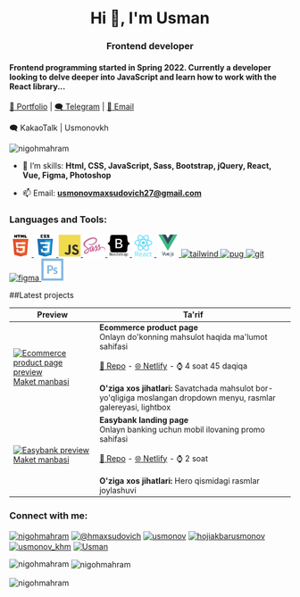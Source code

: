 <h1 align="center">Hi 👋, I'm Usman</h1>
<h3 align="center">Frontend developer</h3>
<h4 align="left"> Frontend programming started in Spring 2022. Currently a developer looking to delve deeper into JavaScript and learn how to work with the React library... </h4>

[💼 Portfolio](https://portfolio.uz) | [🗨️ Telegram](https://t.me/Usmonovkh) | [📧 Email](mailto:usmonovmaxsudovich27@gmail.com)

<p>🗨 KakaoTalk | Usmonovkh</p>

<p align="left"> <img src="https://komarev.com/ghpvc/?username=nigohmahram&label=Profile%20views&color=0e75b6&style=flat" alt="nigohmahram" /> </p>

<!-- <p align="left"> <a href="https://github.com/ryo-ma/github-profile-trophy"><img src="https://github-profile-trophy.vercel.app/?username=nigohmahram" alt="nigohmahram" /></a> </p> -->

<!-- <p align="left"> <a href="https://twitter.com/@hmaxsudovich" target="blank"><img src="https://img.shields.io/twitter/follow/@hmaxsudovich?logo=twitter&style=for-the-badge" alt="@hmaxsudovich" /></a> </p> -->

- 🌱 I’m skills: **Html, CSS, JavaScript,  Sass, Bootstrap, jQuery, React, Vue, Figma, Photoshop**

- 📫 Email: **usmonovmaxsudovich27@gmail.com**


<h3 align="left">Languages and Tools:</h3>
<p align="left">
    <a href="https://www.w3.org/html/" target="_blank" rel="noreferrer"> <img src="https://raw.githubusercontent.com/devicons/devicon/master/icons/html5/html5-original-wordmark.svg" alt="html5" width="40" height="40"/>
    </a>
    <a href="https://www.w3schools.com/css/" target="_blank" rel="noreferrer"> <img src="https://raw.githubusercontent.com/devicons/devicon/master/icons/css3/css3-original-wordmark.svg" alt="css3" width="40" height="40"/>
    </a>
    <a href="https://developer.mozilla.org/en-US/docs/Web/JavaScript" target="_blank" rel="noreferrer"> <img src="https://raw.githubusercontent.com/devicons/devicon/master/icons/javascript/javascript-original.svg" alt="javascript" width="40" height="40"/>
    </a>
    <a href="https://sass-lang.com" target="_blank" rel="noreferrer"> <img src="https://raw.githubusercontent.com/devicons/devicon/master/icons/sass/sass-original.svg" alt="sass" width="40" height="40"/>
    </a>
    <a href="https://getbootstrap.com" target="_blank" rel="noreferrer"> <img src="https://raw.githubusercontent.com/devicons/devicon/master/icons/bootstrap/bootstrap-plain-wordmark.svg" alt="bootstrap" width="40" height="40"/>
    </a>
    <a href="https://reactjs.org/" target="_blank" rel="noreferrer"> <img src="https://raw.githubusercontent.com/devicons/devicon/master/icons/react/react-original-wordmark.svg" alt="react" width="40" height="40"/>
    </a>
    <a href="https://vuejs.org/" target="_blank" rel="noreferrer"> <img src="https://raw.githubusercontent.com/devicons/devicon/master/icons/vuejs/vuejs-original-wordmark.svg" alt="vuejs" width="40" height="40"/>
    </a>
    <a href="https://tailwindcss.com/" target="_blank" rel="noreferrer"> <img src="https://www.vectorlogo.zone/logos/tailwindcss/tailwindcss-icon.svg" alt="tailwind" width="40" height="40"/>
    </a>
    <a href="https://pugjs.org" target="_blank" rel="noreferrer"> <img src="https://cdn.worldvectorlogo.com/logos/pug.svg" alt="pug" width="40" height="40"/>
    </a>
    <a href="https://git-scm.com/" target="_blank" rel="noreferrer"> <img src="https://www.vectorlogo.zone/logos/git-scm/git-scm-icon.svg" alt="git" width="40" height="40"/>
    </a>
    <a href="https://www.figma.com/" target="_blank" rel="noreferrer"> <img src="https://www.vectorlogo.zone/logos/figma/figma-icon.svg" alt="figma" width="40" height="40"/>
    </a>
    <a href="https://www.photoshop.com/en" target="_blank" rel="noreferrer"> <img src="https://raw.githubusercontent.com/devicons/devicon/master/icons/photoshop/photoshop-line.svg" alt="photoshop" width="40" height="40"/>
    </a>
  </p>
  
  ##Latest projects
  
  <table>
<thead>
<tr>
<th>Preview</th>
<th>Ta'rif</th>
</tr>
</thead>
<tbody>
<tr>
<td><a target="_blank" rel="noopener noreferrer nofollow" href="https://camo.githubusercontent.com/2f0f7baa1627181caa656bf6fa631479e1c3880af09e176caa2eb7bb493f5ca0/68747470733a2f2f7265732e636c6f7564696e6172792e636f6d2f647a32303973366a6b2f696d6167652f75706c6f61642f715f6175746f2c775f3730302f4368616c6c656e6765732f66687a70646e616272656b353068766866746e6c2e6a7067"><img src="https://camo.githubusercontent.com/2f0f7baa1627181caa656bf6fa631479e1c3880af09e176caa2eb7bb493f5ca0/68747470733a2f2f7265732e636c6f7564696e6172792e636f6d2f647a32303973366a6b2f696d6167652f75706c6f61642f715f6175746f2c775f3730302f4368616c6c656e6765732f66687a70646e616272656b353068766866746e6c2e6a7067" alt="Ecommerce product page preview" width="250" data-canonical-src="https://res.cloudinary.com/dz209s6jk/image/upload/q_auto,w_700/Challenges/fhzpdnabrek50hvhftnl.jpg" style="max-width: 100%;"></a><br><a href="https://www.frontendmentor.io/challenges/ecommerce-product-page-UPsZ9MJp6" rel="nofollow">Maket manbasi</a></td>
<td><strong>Ecommerce product page</strong> <br>Onlayn do'konning mahsulot haqida ma'lumot sahifasi <br><br> <a href="https://github.com/frontendtester/ecommerce-product-page/"><g-emoji class="g-emoji" alias="receipt" fallback-src="https://github.githubassets.com/images/icons/emoji/unicode/1f9fe.png">🧾</g-emoji> Repo</a> - <a href="https://mjb-ecommerce-product-page.netlify.app/" rel="nofollow"><g-emoji class="g-emoji" alias="globe_with_meridians" fallback-src="https://github.githubassets.com/images/icons/emoji/unicode/1f310.png">🌐</g-emoji> Netlify</a> - <g-emoji class="g-emoji" alias="watch" fallback-src="https://github.githubassets.com/images/icons/emoji/unicode/231a.png">⌚</g-emoji> 4 soat 45 daqiqa<br><br> <strong>O'ziga xos jihatlari:</strong> Savatchada mahsulot bor-yo'qligiga moslangan dropdown menyu, rasmlar galereyasi, lightbox</td>
</tr>
<tr>
<td><a target="_blank" rel="noopener noreferrer nofollow" href="https://camo.githubusercontent.com/63b4731380a348995ccca745ea79ea29c96eaedd8ada0536d0ee4269422ff369/68747470733a2f2f7265732e636c6f7564696e6172792e636f6d2f647a32303973366a6b2f696d6167652f75706c6f61642f715f6175746f2c775f3730302f4368616c6c656e6765732f6f34697979776b776a6333316570636d736d796f2e6a7067"><img src="https://camo.githubusercontent.com/63b4731380a348995ccca745ea79ea29c96eaedd8ada0536d0ee4269422ff369/68747470733a2f2f7265732e636c6f7564696e6172792e636f6d2f647a32303973366a6b2f696d6167652f75706c6f61642f715f6175746f2c775f3730302f4368616c6c656e6765732f6f34697979776b776a6333316570636d736d796f2e6a7067" alt="Easybank preview" width="250" data-canonical-src="https://res.cloudinary.com/dz209s6jk/image/upload/q_auto,w_700/Challenges/o4iyywkwjc31epcmsmyo.jpg" style="max-width: 100%;"></a><br><a href="https://www.frontendmentor.io/challenges/easybank-landing-page-WaUhkoDN" rel="nofollow">Maket manbasi</a></td>
<td><strong>Easybank landing page</strong> <br>Onlayn banking uchun mobil ilovaning promo sahifasi <br><br> <a href="https://github.com/frontendtester/easybank"><g-emoji class="g-emoji" alias="receipt" fallback-src="https://github.githubassets.com/images/icons/emoji/unicode/1f9fe.png">🧾</g-emoji> Repo</a> - <a href="https://mjb-easybank.netlify.app/" rel="nofollow"><g-emoji class="g-emoji" alias="globe_with_meridians" fallback-src="https://github.githubassets.com/images/icons/emoji/unicode/1f310.png">🌐</g-emoji> Netlify</a> - <g-emoji class="g-emoji" alias="watch" fallback-src="https://github.githubassets.com/images/icons/emoji/unicode/231a.png">⌚</g-emoji> 2 soat<br><br> <strong>O'ziga xos jihatlari:</strong> Hero qismidagi rasmlar joylashuvi</td>
</tr>
</tbody>
</table>
  
  <h3 align="left">Connect with me:</h3>
<p align="left">
<a href="https://codepen.io/nigohmahram" target="blank"><img align="center" src="https://raw.githubusercontent.com/rahuldkjain/github-profile-readme-generator/master/src/images/icons/Social/codepen.svg" alt="nigohmahram" height="30" width="40" /></a>
<a href="https://twitter.com/@hmaxsudovich" target="blank"><img align="center" src="https://raw.githubusercontent.com/rahuldkjain/github-profile-readme-generator/master/src/images/icons/Social/twitter.svg" alt="@hmaxsudovich" height="30" width="40" /></a>
<a href="https://linkedin.com/in/usmonov" target="blank"><img align="center" src="https://raw.githubusercontent.com/rahuldkjain/github-profile-readme-generator/master/src/images/icons/Social/linked-in-alt.svg" alt="usmonov" height="30" width="40" /></a>
<a href="https://fb.com/hojiakbarusmonov" target="blank"><img align="center" src="https://raw.githubusercontent.com/rahuldkjain/github-profile-readme-generator/master/src/images/icons/Social/facebook.svg" alt="hojiakbarusmonov" height="30" width="40" /></a>
<a href="https://instagram.com/usmonov_khm" target="blank"><img align="center" src="https://raw.githubusercontent.com/rahuldkjain/github-profile-readme-generator/master/src/images/icons/Social/instagram.svg" alt="usmonov_khm" height="30" width="40" /></a>
<a href="https://discord.gg/Usman" target="blank"><img align="center" src="https://raw.githubusercontent.com/rahuldkjain/github-profile-readme-generator/master/src/images/icons/Social/discord.svg" alt="Usman" height="30" width="40" /></a>
</p>

<p><img align="left" src="https://github-readme-stats.vercel.app/api/top-langs?username=nigohmahram&show_icons=true&locale=en&layout=compact" alt="nigohmahram" /></p>

<p>&nbsp;<img align="center" src="https://github-readme-stats.vercel.app/api?username=nigohmahram&show_icons=true&locale=en" alt="nigohmahram" /></p>

<p><img align="center" src="https://github-readme-streak-stats.herokuapp.com/?user=nigohmahram&" alt="nigohmahram" /></p>
